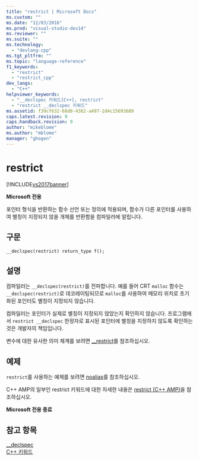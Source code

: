 ```yaml
---
title: "restrict | Microsoft Docs"
ms.custom: ""
ms.date: "12/03/2016"
ms.prod: "visual-studio-dev14"
ms.reviewer: ""
ms.suite: ""
ms.technology: 
  - "devlang-cpp"
ms.tgt_pltfrm: ""
ms.topic: "language-reference"
f1_keywords: 
  - "restrict"
  - "restrict_cpp"
dev_langs: 
  - "C++"
helpviewer_keywords: 
  - "__declspec 키워드[C++], restrict"
  - "restrict __declspec 키워드"
ms.assetid: f39cf632-68d8-4362-a497-2d4c15693689
caps.latest.revision: 9
caps.handback.revision: 9
author: "mikeblome"
ms.author: "mblome"
manager: "ghogen"
---
```

# restrict
[!INCLUDE[vs2017banner](../assembler/inline/includes/vs2017banner.md)]

**Microsoft 전용**  
  
 포인터 형식을 반환하는 함수 선언 또는 정의에 적용되며, 함수가 다른 포인터를 사용하여 별칭이 지정되지 않을 개체를 반환함을 컴파일러에 알립니다.  
  
## 구문  
  
```  
__declspec(restrict) return_type f();  
```  
  
## 설명  
 컴파일러는 `__declspec(restrict)`를 전파합니다.  예를 들어 CRT `malloc` 함수는 `__declspec(restrict)`로 데코레이팅되므로 `malloc`를 사용하여 메모리 위치로 초기화된 포인터도 별칭이 지정되지 않습니다.  
  
 컴파일러는 포인터가 실제로 별칭이 지정되지 않았는지 확인하지 않습니다.  프로그램에서 `restrict __declspec` 한정자로 표시된 포인터에 별칭을 지정하지 않도록 확인하는 것은 개발자의 책임입니다.  
  
 변수에 대한 유사한 의미 체계를 보려면 [\_\_restrict](../cpp/extension-restrict.md)를 참조하십시오.  
  
## 예제  
 `restrict`를 사용하는 예제를 보려면 [noalias](../cpp/noalias.md)를 참조하십시오.  
  
 C\+\+ AMP의 일부인 restrict 키워드에 대한 자세한 내용은 [restrict \(C\+\+ AMP\)](../cpp/restrict-cpp-amp.md)을 참조하십시오.  
  
 **Microsoft 전용 종료**  
  
## 참고 항목  
 [\_\_declspec](../cpp/declspec.md)   
 [C\+\+ 키워드](../cpp/keywords-cpp.md)